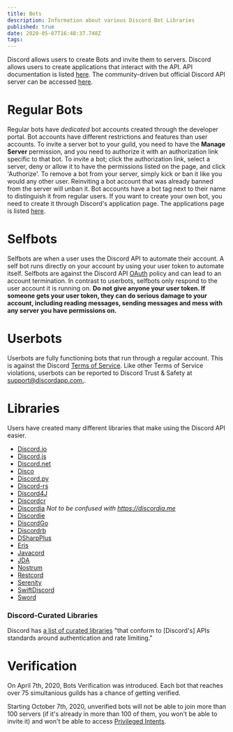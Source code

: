 ```yaml
---
title: Bots
description: Information about various Discord Bot Libraries
published: true
date: 2020-05-07T16:48:37.748Z
tags: 
---
```


Discord allows users to create Bots and invite them to servers. Discord allows users to create applications that interact with the API. API documentation is listed [here](https://discordapp.com/developers/docs/intro).
The community-driven but official Discord API server can be accessed [here](http://discord.gg/discord-api).

# Regular Bots
Regular bots have *dedicated* bot accounts created through the developer portal. Bot accounts have different restrictions and features than user accounts. To invite a server bot to your guild, you need to have the **Manage Server** permission, and you need to authorize it with an authorization link specific to that bot. To invite a bot; click the authorization link, select a server, deny or allow it to have the permissions listed on the page, and click 'Authorize'. To remove a bot from your server, simply kick or ban it like you would any other user. Reinviting a bot account that was already banned from the server will unban it. Bot accounts have a bot tag next to their name to distinguish it from regular users. If you want to create your own bot, you need to create it through Discord's application page. The applications page is listed [here](https://discordapp.com/developers/applications/me).

# Selfbots
Selfbots are when a user uses the Discord API to automate their account. A self bot runs directly on your account by using your user token to automate itself. Selfbots are against the Discord API [OAuth](https://discordapp.com/developers/docs/topics/oauth2#bot-vs-user-accounts) policy and can lead to an account termination. In contrast to userbots, selfbots only respond to the user account it is running on. **Do not give anyone your user token. If someone gets your user token, they can do serious damage to your account, including reading messages, sending messages and mess with any server you have permissions on.**

# Userbots
Userbots are fully functioning bots that run through a regular account. This is against the Discord [Terms of Service](https://discordapp.com/terms). Like other Terms of Service violations, userbots can be reported to Discord Trust & Safety at [support@discordapp.com.](mailto:support@discordapp.com).

# Libraries
Users have created many different libraries that make using the Discord API easier.
* [Discord.io](https://github.com/izy521/discord.io)
* [Discord.js](https://github.com/hydrabolt/discord.js)
* [Discord.net](https://github.com/RogueException/Discord.Net)
* [Disco](https://github.com/b1naryth1ef/disco)
* [Discord.py](https://github.com/Rapptz/discord.py)
* [Discord-rs](https://github.com/SpaceManiac/discord-rs)
* [Discord4J](https://github.com/austinv11/Discord4J)
* [Discordcr](https://github.com/meew0/discordcr)
* [Discordia](https://github.com/SinisterRectus/Discordia) *Not to be confused with https://discordia.me*
* [Discordie](https://github.com/qeled/discordie)
* [DiscordGo](https://github.com/bwmarrin/discordgo)
* [Discordrb](https://github.com/meew0/discordrb)
* [DSharpPlus](https://github.com/NaamloosDT/DSharpPlus)
* [Eris](https://github.com/abalabahaha/eris)
* [Javacord](https://github.com/BtoBastian/Javacord)
* [JDA](https://github.com/DV8FromTheWorld/JDA)
* [Nostrum](https://github.com/Kraigie/nostrum)
* [Restcord](https://github.com/restcord/restcord)
* [Serenity](https://github.com/zeyla/serenity)
* [SwiftDiscord](https://github.com/nuclearace/SwiftDiscord)
* [Sword](https://github.com/Azoy/Sword)

### Discord-Curated Libraries

Discord has [a list of curated libraries](https://discordapp.com/developers/docs/topics/community-resources#libraries) "that conform to [Discord's] APIs standards around authentication and rate limiting."

# Verification
On April 7th, 2020, Bots Verification was introduced. Each bot that reaches over 75 simultanious guilds has a chance of getting verified. 

Starting October 7th, 2020, unverified bots will not be able to join more than 100 servers (if it's already in more than 100 of them, you won't be able to invite it) and won't be able to access [Privileged Intents](https://discord.com/developers/docs/topics/gateway#privileged-intents).